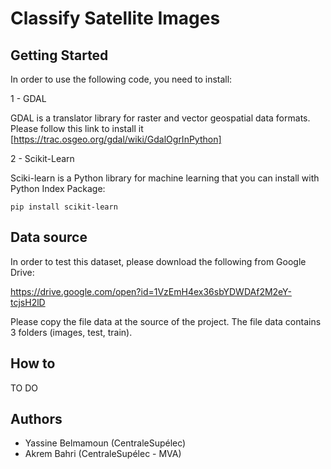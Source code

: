 # Classify Satellite Images

## Getting Started

In order to use the following code, you need to install:

1 - GDAL

GDAL is a translator library for raster and vector geospatial data formats.
Please follow this link to install it [https://trac.osgeo.org/gdal/wiki/GdalOgrInPython]

2 - Scikit-Learn

Sciki-learn is a Python library for machine learning that you can install with Python Index Package:

```
pip install scikit-learn
```

## Data source

In order to test this dataset, please download the following from Google Drive:

https://drive.google.com/open?id=1VzEmH4ex36sbYDWDAf2M2eY-tcjsH2lD

Please copy the file data at the source of the project.
The file data contains 3 folders (images, test, train).


## How to

TO DO

## Authors

* Yassine Belmamoun (CentraleSupélec)
* Akrem Bahri (CentraleSupélec - MVA)
